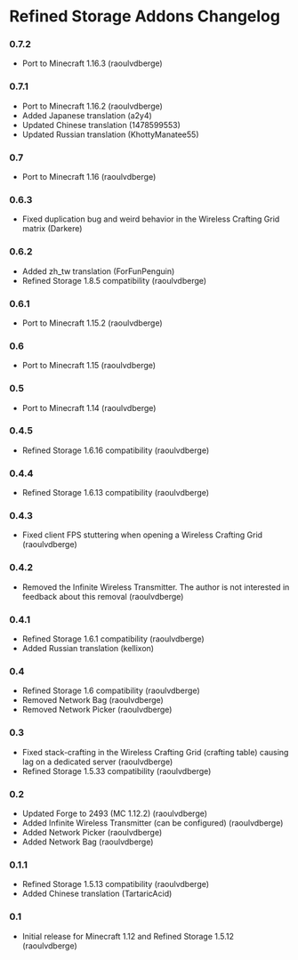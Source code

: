 # Refined Storage Addons Changelog

### 0.7.2
- Port to Minecraft 1.16.3 (raoulvdberge)

### 0.7.1
- Port to Minecraft 1.16.2 (raoulvdberge)
- Added Japanese translation (a2y4)
- Updated Chinese translation (1478599553)
- Updated Russian translation (KhottyManatee55)

### 0.7
- Port to Minecraft 1.16 (raoulvdberge)

### 0.6.3
- Fixed duplication bug and weird behavior in the Wireless Crafting Grid matrix (Darkere)

### 0.6.2
- Added zh_tw translation (ForFunPenguin)
- Refined Storage 1.8.5 compatibility (raoulvdberge)

### 0.6.1
- Port to Minecraft 1.15.2 (raoulvdberge)

### 0.6
- Port to Minecraft 1.15 (raoulvdberge)

### 0.5
- Port to Minecraft 1.14 (raoulvdberge)

### 0.4.5
- Refined Storage 1.6.16 compatibility (raoulvdberge)

### 0.4.4
- Refined Storage 1.6.13 compatibility (raoulvdberge)

### 0.4.3
- Fixed client FPS stuttering when opening a Wireless Crafting Grid (raoulvdberge)

### 0.4.2
- Removed the Infinite Wireless Transmitter. The author is not interested in feedback about this removal (raoulvdberge)

### 0.4.1
- Refined Storage 1.6.1 compatibility (raoulvdberge)
- Added Russian translation (kellixon)

### 0.4
- Refined Storage 1.6 compatibility (raoulvdberge)
- Removed Network Bag (raoulvdberge)
- Removed Network Picker (raoulvdberge)

### 0.3
- Fixed stack-crafting in the Wireless Crafting Grid (crafting table) causing lag on a dedicated server (raoulvdberge)
- Refined Storage 1.5.33 compatibility (raoulvdberge)

### 0.2
- Updated Forge to 2493 (MC 1.12.2) (raoulvdberge)
- Added Infinite Wireless Transmitter (can be configured) (raoulvdberge)
- Added Network Picker (raoulvdberge)
- Added Network Bag (raoulvdberge)

### 0.1.1
- Refined Storage 1.5.13 compatibility (raoulvdberge)
- Added Chinese translation (TartaricAcid)

### 0.1
- Initial release for Minecraft 1.12 and Refined Storage 1.5.12 (raoulvdberge)
